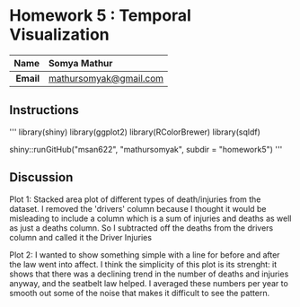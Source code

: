 Homework 5 : Temporal Visualization
==============================

| **Name**  | Somya Mathur  |
|----------:|:-------------|
| **Email** | mathursomyak@gmail.com |

## Instructions ##

'''
library(shiny)
library(ggplot2)
library(RColorBrewer)
library(sqldf)

shiny::runGitHub("msan622", "mathursomyak", subdir = "homework5")
'''

## Discussion ##

Plot 1:
Stacked area plot of different types of death/injuries from the dataset. I removed the 'drivers'
column because I thought it would be misleading to include a column which is a sum of injuries and 
deaths as well as just a deaths column. So I subtracted off the deaths from the drivers column and
called it the Driver Injuries

Plot 2:
I wanted to show something simple with a line for before and after the law went into affect. I think
the simplicity of this plot is its strenght: it shows that there was a declining trend in the number
of deaths and injuries anyway, and the seatbelt law helped. I averaged these numbers per year to smooth
out some of the noise that makes it difficult to see the pattern.
